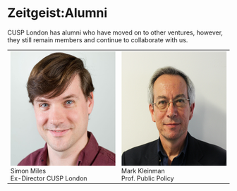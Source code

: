 # Zeitgeist:Alumni

CUSP London has alumni who have moved on to other ventures, however, they still remain members and continue to collaborate with us.

<table>
  <tr>
    <td> <img src="./assets/SimonMilessqsm.jpg" alt="1" width = 260px height = 260px > <div class="caption"> Simon Miles <br> Ex-Director CUSP London <a href="https://www.linkedin.com/in/simon-miles-20775015/"</a> </div> </td>
    <td> <img src="./assets/MarkKleinman.jpg" alt="2" width = 260px height = 260px> <div class="caption"> Mark Kleinman <br> Prof. Public Policy <a href="https://www.linkedin.com/in/markkleinman/</a> </div> </td>
  </tr> 
  <tr>
  </tr>
</table>
